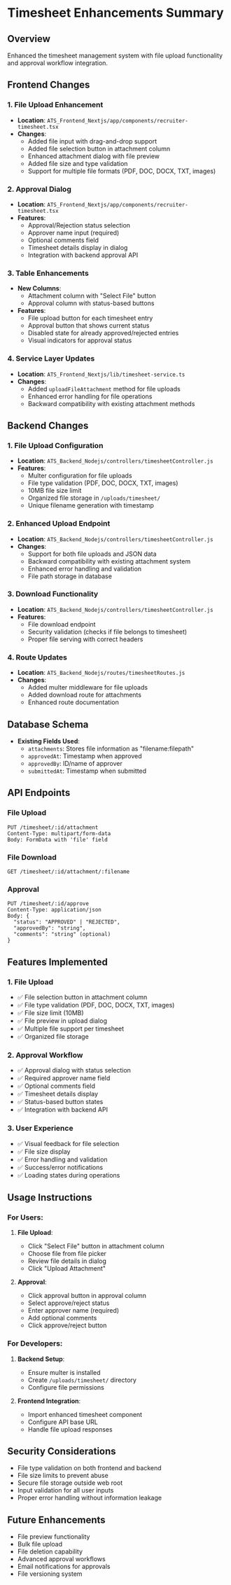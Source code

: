 # Timesheet Enhancements Summary

## Overview
Enhanced the timesheet management system with file upload functionality and approval workflow integration.

## Frontend Changes

### 1. File Upload Enhancement
- **Location**: `ATS_Frontend_Nextjs/app/components/recruiter-timesheet.tsx`
- **Changes**:
  - Added file input with drag-and-drop support
  - Added file selection button in attachment column
  - Enhanced attachment dialog with file preview
  - Added file size and type validation
  - Support for multiple file formats (PDF, DOC, DOCX, TXT, images)

### 2. Approval Dialog
- **Location**: `ATS_Frontend_Nextjs/app/components/recruiter-timesheet.tsx`
- **Features**:
  - Approval/Rejection status selection
  - Approver name input (required)
  - Optional comments field
  - Timesheet details display in dialog
  - Integration with backend approval API

### 3. Table Enhancements
- **New Columns**:
  - Attachment column with "Select File" button
  - Approval column with status-based buttons
- **Features**:
  - File upload button for each timesheet entry
  - Approval button that shows current status
  - Disabled state for already approved/rejected entries
  - Visual indicators for approval status

### 4. Service Layer Updates
- **Location**: `ATS_Frontend_Nextjs/lib/timesheet-service.ts`
- **Changes**:
  - Added `uploadFileAttachment` method for file uploads
  - Enhanced error handling for file operations
  - Backward compatibility with existing attachment methods

## Backend Changes

### 1. File Upload Configuration
- **Location**: `ATS_Backend_Nodejs/controllers/timesheetController.js`
- **Features**:
  - Multer configuration for file uploads
  - File type validation (PDF, DOC, DOCX, TXT, images)
  - 10MB file size limit
  - Organized file storage in `/uploads/timesheet/`
  - Unique filename generation with timestamp

### 2. Enhanced Upload Endpoint
- **Location**: `ATS_Backend_Nodejs/controllers/timesheetController.js`
- **Changes**:
  - Support for both file uploads and JSON data
  - Backward compatibility with existing attachment system
  - Enhanced error handling and validation
  - File path storage in database

### 3. Download Functionality
- **Location**: `ATS_Backend_Nodejs/controllers/timesheetController.js`
- **Features**:
  - File download endpoint
  - Security validation (checks if file belongs to timesheet)
  - Proper file serving with correct headers

### 4. Route Updates
- **Location**: `ATS_Backend_Nodejs/routes/timesheetRoutes.js`
- **Changes**:
  - Added multer middleware for file uploads
  - Added download route for attachments
  - Enhanced route documentation

## Database Schema
- **Existing Fields Used**:
  - `attachments`: Stores file information as "filename:filepath"
  - `approvedAt`: Timestamp when approved
  - `approvedBy`: ID/name of approver
  - `submittedAt`: Timestamp when submitted

## API Endpoints

### File Upload
```
PUT /timesheet/:id/attachment
Content-Type: multipart/form-data
Body: FormData with 'file' field
```

### File Download
```
GET /timesheet/:id/attachment/:filename
```

### Approval
```
PUT /timesheet/:id/approve
Content-Type: application/json
Body: {
  "status": "APPROVED" | "REJECTED",
  "approvedBy": "string",
  "comments": "string" (optional)
}
```

## Features Implemented

### 1. File Upload
- ✅ File selection button in attachment column
- ✅ File type validation (PDF, DOC, DOCX, TXT, images)
- ✅ File size limit (10MB)
- ✅ File preview in upload dialog
- ✅ Multiple file support per timesheet
- ✅ Organized file storage

### 2. Approval Workflow
- ✅ Approval dialog with status selection
- ✅ Required approver name field
- ✅ Optional comments field
- ✅ Timesheet details display
- ✅ Status-based button states
- ✅ Integration with backend API

### 3. User Experience
- ✅ Visual feedback for file selection
- ✅ File size display
- ✅ Error handling and validation
- ✅ Success/error notifications
- ✅ Loading states during operations

## Usage Instructions

### For Users:
1. **File Upload**:
   - Click "Select File" button in attachment column
   - Choose file from file picker
   - Review file details in dialog
   - Click "Upload Attachment"

2. **Approval**:
   - Click approval button in approval column
   - Select approve/reject status
   - Enter approver name (required)
   - Add optional comments
   - Click approve/reject button

### For Developers:
1. **Backend Setup**:
   - Ensure multer is installed
   - Create `/uploads/timesheet/` directory
   - Configure file permissions

2. **Frontend Integration**:
   - Import enhanced timesheet component
   - Configure API base URL
   - Handle file upload responses

## Security Considerations
- File type validation on both frontend and backend
- File size limits to prevent abuse
- Secure file storage outside web root
- Input validation for all user inputs
- Proper error handling without information leakage

## Future Enhancements
- File preview functionality
- Bulk file upload
- File deletion capability
- Advanced approval workflows
- Email notifications for approvals
- File versioning system 